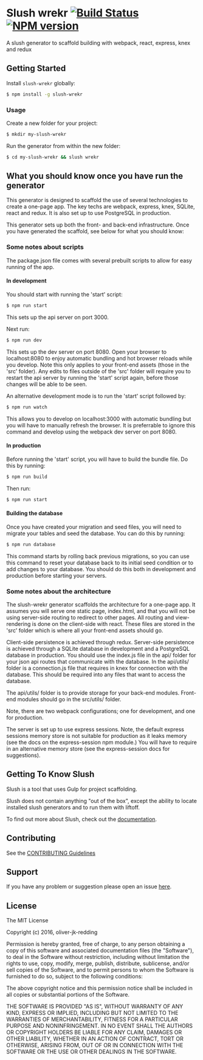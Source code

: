 # Slush wrekr [![Build Status](https://secure.travis-ci.org/oliver-jk-redding/slush-wrekr.png?branch=master)](https://travis-ci.org/oliver-jk-redding/slush-wrekr) [![NPM version](https://badge-me.herokuapp.com/api/npm/slush-wrekr.png)](http://badges.enytc.com/for/npm/slush-wrekr)

A slush generator to scaffold building with webpack, react, express, knex and redux


## Getting Started

Install `slush-wrekr` globally:

```bash
$ npm install -g slush-wrekr
```

### Usage

Create a new folder for your project:

```bash
$ mkdir my-slush-wrekr
```

Run the generator from within the new folder:

```bash
$ cd my-slush-wrekr && slush wrekr
```

## What you should know once you have run the generator

This generator is designed to scaffold the use of several technologies to create a one-page app. The key techs are webpack, express, knex, SQLite, react and redux. It is also set up to use PostgreSQL in production.

This generator sets up both the front- and back-end infrastructure. Once you have generated the scaffold, see below for what you should know:

### Some notes about scripts

The package.json file comes with several prebuilt scripts to allow for easy running of the app.

#### In development

You should start with running the 'start' script:

```bash
$ npm run start
```

This sets up the api server on port 3000.

Next run:

```bash
$ npm run dev
```

This sets up the dev server on port 8080. Open your browser to localhost:8080 to enjoy automatic bundling and hot browser reloads while you develop. Note this only applies to your front-end assets (those in the 'src' folder). Any edits to files outside of the 'src' folder will require you to restart the api server by running the 'start' script again, before those changes will be able to be seen.

An alternative development mode is to run the 'start' script followed by:

```bash
$ npm run watch
```

This allows you to develop on localhost:3000 with automatic bundling but you will have to manually refresh the browser. It is preferrable to ignore this command and develop using the webpack dev server on port 8080.

#### In production

Before running the 'start' script, you will have to build the bundle file. Do this by running:

```bash
$ npm run build
```

Then run:

```bash
$ npm run start
```

#### Building the database

Once you have created your migration and seed files, you will need to migrate your tables and seed the database. You can do this by running:

```bash
$ npm run database
```

This command starts by rolling back previous migrations, so you can use this command to reset your database back to its initial seed condition or to add changes to your database. You should do this both in development and production before starting your servers.

### Some notes about the architecture

The slush-wrekr generator scaffolds the architecture for a one-page app. It assumes you will serve one static page, index.html, and that you will not be using server-side routing to redirect to other pages. All routing and view-rendering is done on the client-side with react. These files are stored in the 'src' folder which is where all your front-end assets should go.

Client-side persistence is achieved through redux. Server-side persistence is achieved through a SQLite database in development and a PostgreSQL database in production. You should use the index.js file in the api/ folder for your json api routes that communicate with the database. In the api/utils/ folder is a connection.js file that requires in knex for connection with the database. This should be required into any files that want to access the database.

The api/utils/ folder is to provide storage for your back-end modules. Front-end modules should go in the src/utils/ folder.

Note, there are two webpack configurations; one for development, and one for production.

The server is set up to use express sessions. Note, the default express sessions memory store is not suitable for production as it leaks memory (see the docs on the express-session npm module.) You will have to require in an alternative memory store (see the express-session docs for suggestions).

## Getting To Know Slush

Slush is a tool that uses Gulp for project scaffolding.

Slush does not contain anything "out of the box", except the ability to locate installed slush generators and to run them with liftoff.

To find out more about Slush, check out the [documentation](https://github.com/slushjs/slush).

## Contributing

See the [CONTRIBUTING Guidelines](https://github.com/oliver-jk-redding/slush-wrekr/blob/master/CONTRIBUTING.md)

## Support
If you have any problem or suggestion please open an issue [here](https://github.com/oliver-jk-redding/slush-wrekr/issues).

## License

The MIT License

Copyright (c) 2016, oliver-jk-redding

Permission is hereby granted, free of charge, to any person
obtaining a copy of this software and associated documentation
files (the "Software"), to deal in the Software without
restriction, including without limitation the rights to use,
copy, modify, merge, publish, distribute, sublicense, and/or sell
copies of the Software, and to permit persons to whom the
Software is furnished to do so, subject to the following
conditions:

The above copyright notice and this permission notice shall be
included in all copies or substantial portions of the Software.

THE SOFTWARE IS PROVIDED "AS IS", WITHOUT WARRANTY OF ANY KIND,
EXPRESS OR IMPLIED, INCLUDING BUT NOT LIMITED TO THE WARRANTIES
OF MERCHANTABILITY, FITNESS FOR A PARTICULAR PURPOSE AND
NONINFRINGEMENT. IN NO EVENT SHALL THE AUTHORS OR COPYRIGHT
HOLDERS BE LIABLE FOR ANY CLAIM, DAMAGES OR OTHER LIABILITY,
WHETHER IN AN ACTION OF CONTRACT, TORT OR OTHERWISE, ARISING
FROM, OUT OF OR IN CONNECTION WITH THE SOFTWARE OR THE USE OR
OTHER DEALINGS IN THE SOFTWARE.

